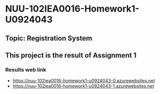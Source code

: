 # NUU-102IEA0016-Homework1-U0924043
## Topic: Registration System
## This project is the result of Assignment 1
### Results web link
 - https://nuu-102iea0016-homework1-u0924043-0.azurewebsites.net
 - https://nuu-102iea0016-homework1-u0924043-1.azurewebsites.net
